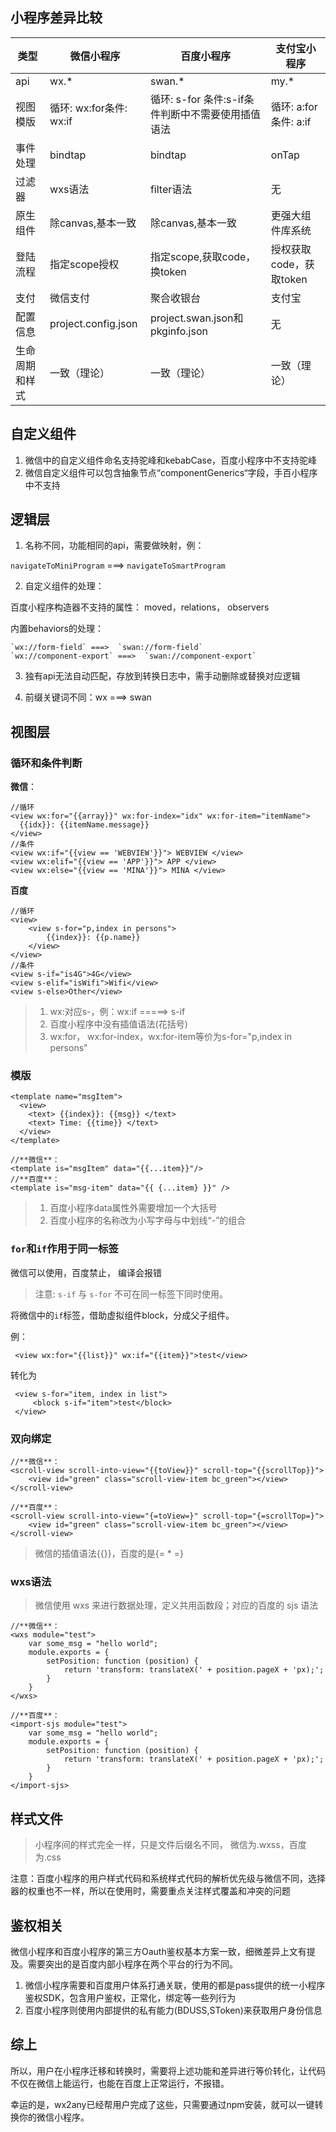 ## 小程序差异比较

|	类型 |微信小程序 |百度小程序 |支付宝小程序|
|---|---|---|---|
| api |wx.* |swan.* |my.*|
| 视图模版| 循环: wx:for条件: wx:if |循环: s-for 条件:s-if条件判断中不需要使用插值语法 |循环: a:for条件: a:if|
| 事件处理 |bindtap |bindtap |onTap|
| 过滤器 |wxs语法 |filter语法 |无  | 
| 原生组件 |除canvas,基本一致 |除canvas,基本一致 |更强大组件库系统  | 
| 登陆流程 |指定scope授权 |指定scope,获取code，换token |授权获取code，获取token  | 
| 支付 |微信支付 |聚合收银台 |支付宝  | 
| 配置信息 |project.config.json| project.swan.json和pkginfo.json |无 | 
| 生命周期和样式 |一致（理论） |一致（理论） |一致（理论）  | 


## 自定义组件
1. 微信中的自定义组件命名支持驼峰和kebabCase，百度小程序中不支持驼峰
2. 微信自定义组件可以包含抽象节点“componentGenerics“字段，手百小程序中不支持


## 逻辑层

1. 名称不同，功能相同的api，需要做映射，例：

`navigateToMiniProgram` ===>  `navigateToSmartProgram`

2. 自定义组件的处理：

百度小程序构造器不支持的属性： moved，relations， observers

内置behaviors的处理：

    `wx://form-field` ===>  `swan://form-field`
    `wx://component-export` ===>  `swan://component-export`


3. 独有api无法自动匹配，存放到转换日志中，需手动删除或替换对应逻辑

4. 前缀关键词不同：wx ===>  swan

## 视图层

### 循环和条件判断

**微信**：
```
//循环
<view wx:for="{{array}}" wx:for-index="idx" wx:for-item="itemName">
  {{idx}}: {{itemName.message}}
</view>
//条件
<view wx:if="{{view == 'WEBVIEW'}}"> WEBVIEW </view>
<view wx:elif="{{view == 'APP'}}"> APP </view>
<view wx:else="{{view == 'MINA'}}"> MINA </view>
```
**百度**
```
//循环
<view>
    <view s-for="p,index in persons">
        {{index}}: {{p.name}}
    </view>
</view>
//条件
<view s-if="is4G">4G</view>
<view s-elif="isWifi">Wifi</view>
<view s-else>Other</view>
```


> 1. wx:对应s-，例：wx:if  =====>  s-if
> 2. 百度小程序中没有插值语法(花括号)
> 3. wx:for， wx:for-index，wx:for-item等价为s-for="p,index in persons"

### 模版

```
<template name="msgItem">
  <view>
    <text> {{index}}: {{msg}} </text>
    <text> Time: {{time}} </text>
  </view>
</template>

//**微信**：
<template is="msgItem" data="{{...item}}"/>
//**百度**：
<template is="msg-item" data="{{ {...item} }}" />
```


> 1. 百度小程序data属性外需要增加一个大括号
> 2. 百度小程序的名称改为小写字母与中划线“-”的组合

### `for`和`if`作用于同一标签

微信可以使用，百度禁止， 编译会报错

> 注意: `s-if` 与 `s-for` 不可在同一标签下同时使用。

将微信中的`if`标签，借助虚拟组件block，分成父子组件。

例：

     <view wx:for="{{list}}" wx:if="{{item}}">test</view>
 转化为

     <view s-for="item, index in list">
	     <block s-if="item">test</block>
     </view>

### 双向绑定

```
//**微信**：
<scroll-view scroll-into-view="{{toView}}" scroll-top="{{scrollTop}}">
    <view id="green" class="scroll-view-item bc_green"></view>
</scroll-view>

//**百度**：
<scroll-view scroll-into-view="{=toView=}" scroll-top="{=scrollTop=}">
    <view id="green" class="scroll-view-item bc_green"></view>
</scroll-view>
```


>微信的插值语法{{}}，百度的是{= * =}

### wxs语法

> 微信使用 wxs 来进行数据处理，定义共用函数段；对应的百度的 sjs 语法

```
//**微信**：
<wxs module="test">
    var some_msg = "hello world";
    module.exports = {
        setPosition: function (position) {
            return 'transform: translateX(' + position.pageX + 'px);';
        }
    }
</wxs>

//**百度**：
<import-sjs module="test">
    var some_msg = "hello world";
    module.exports = {
        setPosition: function (position) {
            return 'transform: translateX(' + position.pageX + 'px);';
        }
    }
</import-sjs>
```

## 样式文件

> 小程序间的样式完全一样，只是文件后缀名不同， 微信为.wxss，百度为.css

注意：百度小程序的用户样式代码和系统样式代码的解析优先级与微信不同，选择器的权重也不一样，所以在使用时，需要重点关注样式覆盖和冲突的问题

## 鉴权相关
微信小程序和百度小程序的第三方Oauth鉴权基本方案一致，细微差异上文有提及。需要突出的是百度内部小程序在两个平台的行为不同。
1. 微信小程序需要和百度用户体系打通关联，使用的都是pass提供的统一小程序鉴权SDK，包含用户鉴权，正常化，绑定等一些列行为
2. 百度小程序则使用内部提供的私有能力(BDUSS,SToken)来获取用户身份信息

## 综上
所以，用户在小程序迁移和转换时，需要将上述功能和差异进行等价转化，让代码不仅在微信上能运行，也能在百度上正常运行，不报错。

幸运的是，wx2any已经帮用户完成了这些，只需要通过npm安装，就可以一键转换你的微信小程序。
